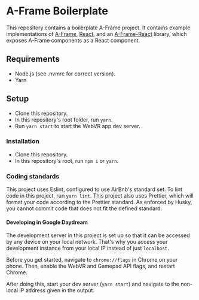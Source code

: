 # A-Frame Boilerplate
This repository contains a boilerplate A-Frame project. It contains example implementations of [A-Frame](https://aframe.io/), [React](https://facebook.github.io/react/), and an [A-Frame-React](https://github.com/ngokevin/aframe-react) library, which exposes A-Frame components as a React component.

## Requirements
 * Node.js (see .nvmrc for correct version).
 * Yarn

## Setup
 * Clone this repository.
 * In this repository's root folder, run `yarn`.
 * Run `yarn start` to start the WebVR app dev server.

### Installation
* Clone this repository.
* In this repository's root, run `npm i` or `yarn`.

### Coding standards
This project uses Eslint, configured to use AirBnb's standard set. To lint code in this project, run `yarn lint`. This project also uses Prettier, which will format your code according to the Prettier standard. As enforced by Husky, you cannot commit code that does not fit the defined standard.

#### Developing in Google Daydream
The development server in this project is set up so that it can be accessed by any device on your local network. That's why you access your development instance from your local IP instead of just `localhost`.

Before you get started, navigate to `chrome://flags` in Chrome on your phone. Then, enable the WebVR and Gamepad API flags, and restart Chrome.

After doing this, start your dev server (`yarn start`) and navigate to the non-local IP address given in the output.
